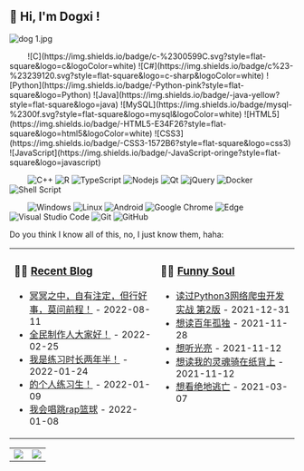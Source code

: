 ## 👋 Hi, I'm Dogxi !
![dog _1_.jpg](https://s2.loli.net/2022/12/31/GsIeuAYOmfHEiFh.jpg)
<div align="center">
</div>
&emsp;&emsp;
![C](https://img.shields.io/badge/c-%2300599C.svg?style=flat-square&logo=c&logoColor=white)
![C#](https://img.shields.io/badge/c%23-%23239120.svg?style=flat-square&logo=c-sharp&logoColor=white)
![Python](https://img.shields.io/badge/-Python-pink?style=flat-square&logo=Python)
![Java](https://img.shields.io/badge/-java-yellow?style=flat-square&logo=java)
![MySQL](https://img.shields.io/badge/mysql-%2300f.svg?style=flat-square&logo=mysql&logoColor=white)
![HTML5](https://img.shields.io/badge/-HTML5-E34F26?style=flat-square&logo=html5&logoColor=white)
![CSS3](https://img.shields.io/badge/-CSS3-1572B6?style=flat-square&logo=css3)
![JavaScript](https://img.shields.io/badge/-JavaScript-oringe?style=flat-square&logo=javascript)

&emsp;&emsp;
![C++](https://img.shields.io/badge/-C++-00599C?style=flat-square&logo=c)
![R](https://img.shields.io/badge/r-%23276DC3.svg?style=flat-square&logo=r&logoColor=white)
![TypeScript](https://img.shields.io/badge/typescript-%23007ACC.svg?style=flat-square&logo=typescript&logoColor=white)
![Nodejs](https://img.shields.io/badge/-Nodejs-c0ebd?style=flat-square&logo=Node.js)
![Qt](https://img.shields.io/badge/Qt-%23217346.svg?style=style=flat-square&logo=Qt&logoColor=white)
![jQuery](https://img.shields.io/badge/jquery-%230769AD.svg?style=style=flat-square&logo=jquery&logoColor=white)
![Docker](https://img.shields.io/badge/-Docker-FCC624?style=flat-square&logo=docker)
![Shell Script](https://img.shields.io/badge/shell_script-%4285F4.svg?style=style=flat-square&logo=gnu-bash&logoColor=white)

&emsp;&emsp; 
![Windows](https://img.shields.io/badge/Windows-0078D6?style=flat-square&logo=windows&logoColor=white)
![Linux](https://img.shields.io/badge/Linux-FCC624?style=style=flat-square&logo=linux&logoColor=black)
![Android](https://img.shields.io/badge/Android-3DDC84?style=flat-square&logo=android&logoColor=white)
![Google Chrome](https://img.shields.io/badge/Chrome-4285F4?style=flat-square&logo=GoogleChrome&logoColor=white)
![Edge](https://img.shields.io/badge/Edge-0078D7?style=flat-square&logo=Microsoft-edge&logoColor=white)
![Visual Studio Code](https://img.shields.io/badge/-Visual%20Studio%20Code-007ACC?style=flat-square&logo=Visual%20Studio%20Code&logoColor=fff)
![Git](https://img.shields.io/badge/-Git-FCC624?style=flat-square&logo=git)
![GitHub](https://img.shields.io/badge/-GitHub-pink?style=flat-square&logo=github)

  Do you think I know all of this, no, I just know them, haha:
<!-- 最近博客和豆瓣动态 -->
<table align="center">
<tr>
<td valign="top">    

### 🤹‍♀️ <a href="#" target="_blank">Recent Blog</a>
  
<!-- START_SECTION:blog -->
* <a href='#' target='_blank'>冥冥之中，自有注定，但行好事，莫问前程！</a> - 2022-08-11
* <a href='#' target='_blank'>全民制作人大家好！</a> - 2022-02-25
* <a href='#' target='_blank'>我是练习时长两年半！</a> - 2022-01-24
* <a href='#' target='_blank'>的个人练习生！</a> - 2022-01-09
* <a href='#' target='_blank'>我会唱跳rap篮球</a> - 2022-01-08
<!-- END_SECTION:blog -->
  
</td>
    
<td valign="top">
  
### 🤾‍♂️ <a href="#" target="_blank">Funny Soul</a>

<!-- START_SECTION:douban -->
* <a href='#' target='_blank'>读过Python3网络爬虫开发实战 第2版</a> - 2021-12-31
* <a href='#' target='_blank'>想读百年孤独</a> - 2021-11-28
* <a href='#' target='_blank'>想听光亮</a> - 2021-11-12
* <a href='#' target='_blank'>想读我的灵魂骑在纸背上</a> - 2021-11-12
* <a href='#' target='_blank'>想看绝地逃亡</a> - 2021-03-07
<!-- END_SECTION:douban -->
  
</td> 
</tr>
</table>



<a href="https://github.com/dog234">
  <table>
    <tr>
      <td>
        <img align="center" src="https://github-readme-stats.vercel.app/api?username=dog234&show_icons=true&hide_border=true&icon_color=ffca28&title_color=ffa000" />
      </td>
      <td>
        <img align="center" src="https://github-readme-stats.vercel.app/api/top-langs/?username=dog234&layout=compact&hide_border=true&title_color=ffa000" />
      </td>
    </tr>
  </table>
</a>
